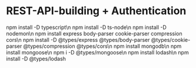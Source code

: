 # REST-API-building + Authentication

npm install -D typescript\n
npm install -D ts-node\n
npm install -D nodemon\n
npm install express body-parser cookie-parser compression cors\n
npm install -D @types/express @types/body-parser @types/cookie-parser @types/compression @types/cors\n
npm install mongodb\n
npm install mongoose\n
npm i -D @types/mongoose\n
npm install lodash\n
npm install -D @types/lodash